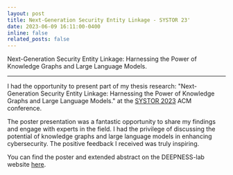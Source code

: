 ```yaml
---
layout: post
title: Next-Generation Security Entity Linkage - SYSTOR 23'
date: 2023-06-09 16:11:00-0400
inline: false
related_posts: false
---
```


Next-Generation Security Entity Linkage: Harnessing the Power of Knowledge Graphs and Large Language Models.

***

I had the opportunity to present part of my thesis research: "Next-Generation Security Entity Linkage: Harnessing the Power of Knowledge Graphs and Large Language Models." at the <a href='https://www.systor.org/2023/'>SYSTOR 2023</a> ACM conference.

The poster presentation was a fantastic opportunity to share my findings and engage with experts in the field. I had the privilege of discussing the potential of knowledge graphs and large language models in enhancing cybersecurity. The positive feedback I received was truly inspiring.

You can find the poster and extended abstract on the DEEPNESS-lab website <a href='https://deepness-lab.org/publications/next-generation-security-entity-linkage-harnessing-the-power-of-knowledge-graphs-and-large-language-models/'>here</a>.
